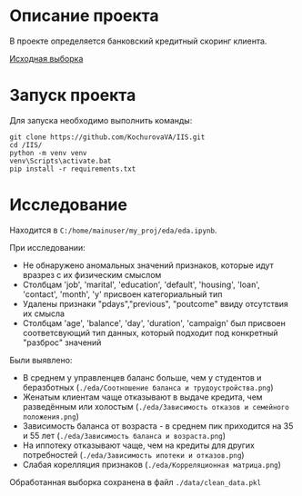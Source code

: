 # Описание проекта
В проекте определяется банковский кредитный скоринг клиента.

[Исходная выборка ](https://www.kaggle.com/datasets/kapturovalexander/bank-credit-scoring/data)

# Запуск проекта
Для запуска необходимо выполнить команды:
```
git clone https://github.com/KochurovaVA/IIS.git
cd /IIS/
python -m venv venv
venv\Scripts\activate.bat
pip install -r requirements.txt
```
# Исследование

Находится в `C:/home/mainuser/my_proj/eda/eda.ipynb`. 

При исследовании:
* Не обнаружено аномальных значений признаков, которые идут вразрез с их физическим смыслом
* Столбцам 'job', 'marital', 'education', 'default', 'housing', 'loan', 'contact', 'month', 'y' присвоен категориальный тип
* Удалены признаки "pdays","previous", "poutcome" ввиду отсутствия их смысла
* Столбцам 'age', 'balance', 'day', 'duration', 'campaign' был присвоен соответсвующий тип данных, который подходит под конкретный "разброс" значений

Были выявлено: 
* В среднем у управленцев баланс больше, чем у студентов и беразботных (`./eda/Соотношение баланса и трудоустройства.png`)
* Женатым клиентам чаще отказывают в выдаче кредита, чем разведённым или холостым (`./eda/Зависимость отказов и семейного положения.png`)
* Зависимость баланса от возраста - в среднем пик приходится на 35 и 55 лет (`./eda/Зависимость баланса и возраста.png`)
* На иппотеку отказывают чаще, чем на кредиты для других потребностей (`./eda/Зависимость ипотеки и отказов.png`)
* Слабая корелляция признаков (`./eda/Корреляционная матрица.png`)

Обработанная выборка сохранена в файл `./data/clean_data.pkl`